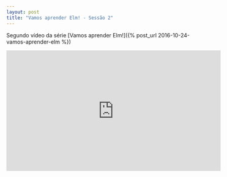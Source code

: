 ```yaml
---
layout: post
title: "Vamos aprender Elm! - Sessão 2"
---
```


Segundo vídeo da série [Vamos aprender Elm!]({% post_url 2016-10-24-vamos-aprender-elm %})

<iframe width="560" height="315" src="https://www.youtube.com/embed/fmPm17iRNW0" frameborder="0" allowfullscreen></iframe>